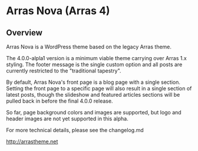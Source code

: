 # Arras Nova (Arras 4)

## Overview

Arras Nova is a WordPress theme based on the legacy Arras theme.

The 4.0.0-alpla1 version is a minimum viable theme carrying over Arras
1.x styling. The footer message is the single custom option and all
posts are currently restricted to the "traditional tapestry".

By default, Arras Nova's front page is a blog page with a single
section. Setting the front page to a specific page will also result in
a single section of latest posts, though the slideshow and featured
articles sections will be pulled back in before the final 4.0.0
release.

So far, page background colors and images are supported, but logo and 
header images are not yet supported in this alpha.

For more technical details, please see the changelog.md

http://arrastheme.net